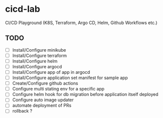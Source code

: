 # cicd-lab

CI/CD Playground (K8S, Terraform, Argo CD, Helm, Github Workflows etc.)

## TODO

- [ ] Install/Configure minikube
- [ ] Install/Configure terraform
- [ ] Install/Configure helm
- [ ] Install/Configure argocd
- [ ] Install/Configure app of app in argocd
- [ ] Install/Configure application set manifest for sample app
- [ ] Create/Configure github actions
- [ ] Configure multi stating env for a specific app
- [ ] Configure helm hook for db migration before application itself deployed
- [ ] Configure auto image updater
- [ ] automate deployment of PRs
- [ ] rollback ?
